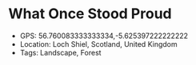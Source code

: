 # What Once Stood Proud

- GPS: 56.760083333333334,-5.625397222222222
- Location: Loch Shiel, Scotland, United Kingdom
- Tags: Landscape, Forest
